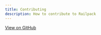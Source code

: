 ```yaml
---
title: Contributing
description: How to contribute to Railpack
---
```


[View on GitHub](https://github.com/railwayapp/railpack)

